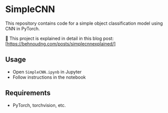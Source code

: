 # SimpleCNN
This repository contains code for a simple object classification model using CNN in PyTorch.

📖 This project is explained in detail in this blog post: [https://behnoudng.com/posts/simplecnnexplained/]

## Usage
- Open `SimpleCNN.ipynb` in Jupyter
- Follow instructions in the notebook

## Requirements
- PyTorch, torchvision, etc.
